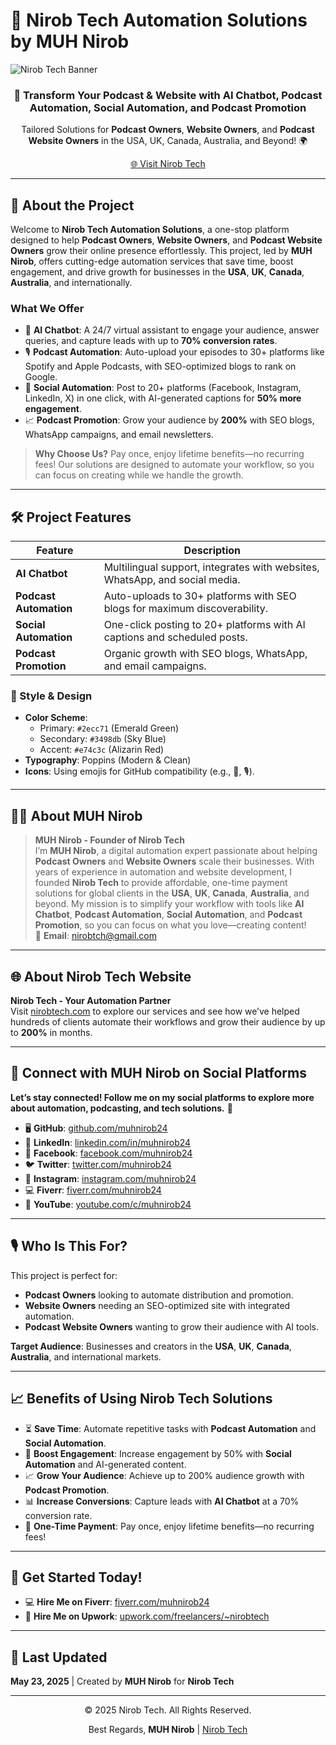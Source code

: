 # 🚀 Nirob Tech Automation Solutions by MUH Nirob

![Nirob Tech Banner](https://www.nirobtech.com/assets/images/nirob-tech-social-share.png)

<div align="center">
  <h3>🌟 Transform Your Podcast & Website with AI Chatbot, Podcast Automation, Social Automation, and Podcast Promotion</h3>
  <p>
    Tailored Solutions for <strong>Podcast Owners</strong>, <strong>Website Owners</strong>, and <strong>Podcast Website Owners</strong> in the USA, UK, Canada, Australia, and Beyond! 🌍
  </p>
  <a href="https://www.nirobtech.com">🌐 Visit Nirob Tech</a>
</div>

---

## 🎯 About the Project

Welcome to **Nirob Tech Automation Solutions**, a one-stop platform designed to help **Podcast Owners**, **Website Owners**, and **Podcast Website Owners** grow their online presence effortlessly. This project, led by **MUH Nirob**, offers cutting-edge automation services that save time, boost engagement, and drive growth for businesses in the **USA**, **UK**, **Canada**, **Australia**, and internationally.

### What We Offer
- 🤖 **AI Chatbot**: A 24/7 virtual assistant to engage your audience, answer queries, and capture leads with up to **70% conversion rates**.  
- 🎙️ **Podcast Automation**: Auto-upload your episodes to 30+ platforms like Spotify and Apple Podcasts, with SEO-optimized blogs to rank on Google.  
- 📣 **Social Automation**: Post to 20+ platforms (Facebook, Instagram, LinkedIn, X) in one click, with AI-generated captions for **50% more engagement**.  
- 📈 **Podcast Promotion**: Grow your audience by **200%** with SEO blogs, WhatsApp campaigns, and email newsletters.  

> **Why Choose Us?** Pay once, enjoy lifetime benefits—no recurring fees! Our solutions are designed to automate your workflow, so you can focus on creating while we handle the growth.

---

## 🛠️ Project Features

| Feature                  | Description                                                                 |
|--------------------------|-----------------------------------------------------------------------------|
| **AI Chatbot**           | Multilingual support, integrates with websites, WhatsApp, and social media. |
| **Podcast Automation**   | Auto-uploads to 30+ platforms with SEO blogs for maximum discoverability.  |
| **Social Automation**    | One-click posting to 20+ platforms with AI captions and scheduled posts.   |
| **Podcast Promotion**    | Organic growth with SEO blogs, WhatsApp, and email campaigns.              |

### 🎨 Style & Design
- **Color Scheme**:  
  - Primary: `#2ecc71` (Emerald Green)  
  - Secondary: `#3498db` (Sky Blue)  
  - Accent: `#e74c3c` (Alizarin Red)  
- **Typography**: Poppins (Modern & Clean)  
- **Icons**: Using emojis for GitHub compatibility (e.g., 🤖, 🎙️).  

---

## 👨‍💻 About MUH Nirob

> **MUH Nirob - Founder of Nirob Tech**  
> I’m **MUH Nirob**, a digital automation expert passionate about helping **Podcast Owners** and **Website Owners** scale their businesses. With years of experience in automation and website development, I founded **Nirob Tech** to provide affordable, one-time payment solutions for global clients in the **USA**, **UK**, **Canada**, **Australia**, and beyond. My mission is to simplify your workflow with tools like **AI Chatbot**, **Podcast Automation**, **Social Automation**, and **Podcast Promotion**, so you can focus on what you love—creating content!  
> 📧 **Email**: [nirobtch@gmail.com](mailto:nirobtch@gmail.com)

---

## 🌐 About Nirob Tech Website

**Nirob Tech - Your Automation Partner**  
Visit [nirobtech.com](https://www.nirobtech.com) to explore our services and see how we’ve helped hundreds of clients automate their workflows and grow their audience by up to **200%** in months.  

---

## 🌟 Connect with MUH Nirob on Social Platforms

**Let’s stay connected! Follow me on my social platforms to explore more about automation, podcasting, and tech solutions.** 🚀

- 🖥️ **GitHub**: [github.com/muhnirob24](https://github.com/muhnirob24)  
- 💼 **LinkedIn**: [linkedin.com/in/muhnirob24](https://www.linkedin.com/in/muhnirob24)  
- 📘 **Facebook**: [facebook.com/muhnirob24](https://www.facebook.com/muhnirob24)  
- 🐦 **Twitter**: [twitter.com/muhnirob24](https://twitter.com/muhnirob24)  
- 📸 **Instagram**: [instagram.com/muhnirob24](https://instagram.com/muhnirob24)  
- 💻 **Fiverr**: [fiverr.com/muhnirob24](https://www.fiverr.com/muhnirob24)  
- 🎥 **YouTube**: [youtube.com/c/muhnirob24](https://www.youtube.com/c/muhnirob24)  

---

## 🎙️ Who Is This For?

This project is perfect for:  
- **Podcast Owners** looking to automate distribution and promotion.  
- **Website Owners** needing an SEO-optimized site with integrated automation.  
- **Podcast Website Owners** wanting to grow their audience with AI tools.  

**Target Audience**: Businesses and creators in the **USA**, **UK**, **Canada**, **Australia**, and international markets.

---

## 📈 Benefits of Using Nirob Tech Solutions

- ⏳ **Save Time**: Automate repetitive tasks with **Podcast Automation** and **Social Automation**.  
- 📣 **Boost Engagement**: Increase engagement by 50% with **Social Automation** and AI-generated content.  
- 📈 **Grow Your Audience**: Achieve up to 200% audience growth with **Podcast Promotion**.  
- 📊 **Increase Conversions**: Capture leads with **AI Chatbot** at a 70% conversion rate.  
- 💸 **One-Time Payment**: Pay once, enjoy lifetime benefits—no recurring fees!  

---

## 🚀 Get Started Today!

- 💻 **Hire Me on Fiverr**: [fiverr.com/muhnirob24](https://www.fiverr.com/muhnirob24)  
- 🌟 **Hire Me on Upwork**: [upwork.com/freelancers/~nirobtech](https://www.upwork.com/freelancers/~nirobtech?ref=nirobtech)  

---

## 📅 Last Updated

**May 23, 2025** | Created by **MUH Nirob** for **Nirob Tech**

---

<div align="center">
  <p>© 2025 Nirob Tech. All Rights Reserved.</p>
  <p>Best Regards, <strong>MUH Nirob</strong> | <a href="https://www.nirobtech.com">Nirob Tech</a></p>
</div>
